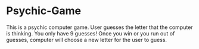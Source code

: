 # Psychic-Game

This is a psychic computer game. User guesses the letter that the computer is thinking. You only have 9 guesses!
Once you win or you run out of guesses, computer will choose a new letter for the user to guess.
